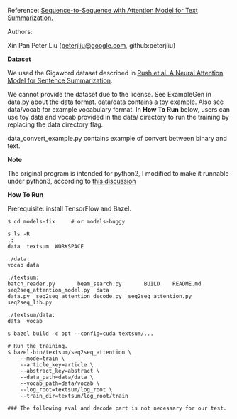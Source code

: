 Reference: [Sequence-to-Sequence with Attention Model for Text Summarization.](https://github.com/tensorflow/models/blob/master/research/textsum/README.md)

Authors:

Xin Pan
Peter Liu (peterjliu@google.com, github:peterjliu)

<b>Dataset</b>

We used the Gigaword dataset described in [Rush et al. A Neural Attention Model
for Sentence Summarization](https://arxiv.org/abs/1509.00685).

We cannot provide the dataset due to the license. See ExampleGen in data.py
about the data format. data/data contains a toy example. Also see data/vocab
for example vocabulary format. In <b>How To Run</b> below, users can use toy
data and vocab provided in the data/ directory to run the training by replacing
the data directory flag.

data_convert_example.py contains example of convert between binary and text.

<b>Note</b>

The original program is intended for python2,
I modified to make it runnable under python3,
according to [this discussion](https://github.com/tensorflow/models/issues/4036)

<b>How To Run</b>

Prerequisite: install TensorFlow and Bazel.

```shell
$ cd models-fix     # or models-buggy

$ ls -R
.:
data  textsum  WORKSPACE

./data:
vocab data

./textsum:
batch_reader.py       beam_search.py       BUILD    README.md                    seq2seq_attention_model.py  data
data.py  seq2seq_attention_decode.py  seq2seq_attention.py        seq2seq_lib.py

./textsum/data:
data  vocab

$ bazel build -c opt --config=cuda textsum/...

# Run the training.
$ bazel-bin/textsum/seq2seq_attention \
    --mode=train \
    --article_key=article \
    --abstract_key=abstract \
    --data_path=data/data \
    --vocab_path=data/vocab \
    --log_root=textsum/log_root \
    --train_dir=textsum/log_root/train

### The following eval and decode part is not necessary for our test.
```
